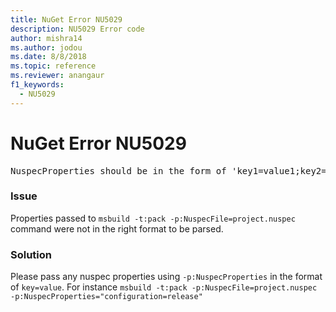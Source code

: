 ```yaml
---
title: NuGet Error NU5029
description: NU5029 Error code
author: mishra14
ms.author: jodou
ms.date: 8/8/2018
ms.topic: reference
ms.reviewer: anangaur
f1_keywords: 
  - NU5029
---
```


# NuGet Error NU5029
<pre>NuspecProperties should be in the form of 'key1=value1;key2=value2'.</pre>

### Issue

Properties passed to `msbuild -t:pack -p:NuspecFile=project.nuspec` command were not in the right format to be parsed.


### Solution

Please pass any nuspec properties using `-p:NuspecProperties` in the format of `key=value`. For instance `msbuild -t:pack -p:NuspecFile=project.nuspec -p:NuspecProperties="configuration=release"`

